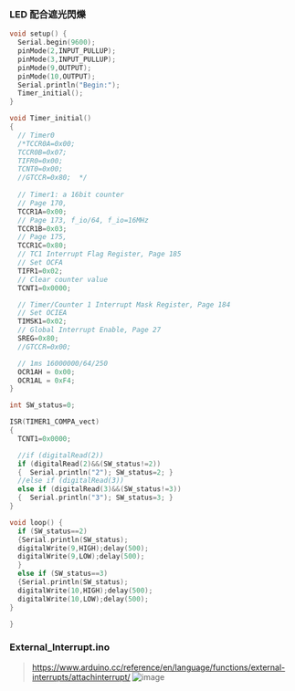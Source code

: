 ### LED 配合遮光閃爍
```C
void setup() {  
  Serial.begin(9600);
  pinMode(2,INPUT_PULLUP);
  pinMode(3,INPUT_PULLUP);
  pinMode(9,OUTPUT);
  pinMode(10,OUTPUT);
  Serial.println("Begin:");
  Timer_initial();
}

void Timer_initial()
{
  // Timer0
  /*TCCR0A=0x00;
  TCCR0B=0x07;
  TIFR0=0x00;
  TCNT0=0x00;
  //GTCCR=0x80;  */
   
  // Timer1: a 16bit counter
  // Page 170, 
  TCCR1A=0x00;
  // Page 173, f_io/64, f_io=16MHz
  TCCR1B=0x03;
  // Page 175, 
  TCCR1C=0x80;
  // TC1 Interrupt Flag Register, Page 185
  // Set OCFA
  TIFR1=0x02;
  // Clear counter value
  TCNT1=0x0000;

  // Timer/Counter 1 Interrupt Mask Register, Page 184
  // Set OCIEA
  TIMSK1=0x02;
  // Global Interrupt Enable, Page 27
  SREG=0x80;
  //GTCCR=0x00;

  // 1ms 16000000/64/250
  OCR1AH = 0x00; 
  OCR1AL = 0xF4; 
}

int SW_status=0;

ISR(TIMER1_COMPA_vect) 
{
  TCNT1=0x0000;

  //if (digitalRead(2))
  if (digitalRead(2)&&(SW_status!=2))
  {  Serial.println("2"); SW_status=2; }
  //else if (digitalRead(3))
  else if (digitalRead(3)&&(SW_status!=3))
  {  Serial.println("3"); SW_status=3; }
}

void loop() {
  if (SW_status==2)
  {Serial.println(SW_status);
  digitalWrite(9,HIGH);delay(500);
  digitalWrite(9,LOW);delay(500);
  }
  else if (SW_status==3)
  {Serial.println(SW_status);
  digitalWrite(10,HIGH);delay(500);
  digitalWrite(10,LOW);delay(500);
}

}
```
### External_Interrupt.ino
> https://www.arduino.cc/reference/en/language/functions/external-interrupts/attachinterrupt/
![image](https://user-images.githubusercontent.com/55220866/166401685-9af0d2db-4f0d-4c57-b06b-deefa10580e6.png)
